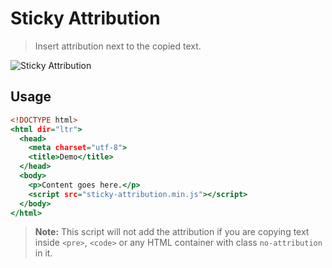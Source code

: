 Sticky Attribution
==================

> Insert attribution next to the copied text.

![Sticky Attribution](https://tovic.github.io/sticky-attribution/sticky-attribution.gif)

Usage
-----

~~~ .html
<!DOCTYPE html>
<html dir="ltr">
  <head>
    <meta charset="utf-8">
    <title>Demo</title>
  </head>
  <body>
    <p>Content goes here.</p>
    <script src="sticky-attribution.min.js"></script>
  </body>
</html>
~~~

> **Note:** This script will not add the attribution if you are copying text inside `<pre>`, `<code>` or any HTML container with class `no-attribution` in it.